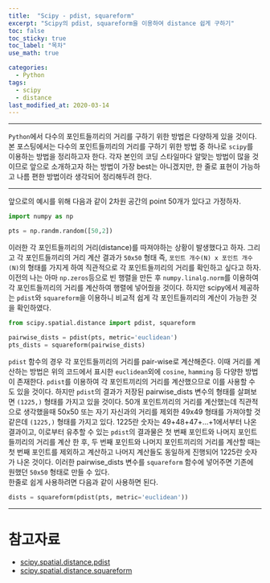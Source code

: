 ```yaml
---
title:  "Scipy - pdist, squareform"
excerpt: "Scipy의 pdist, squareform을 이용하여 distance 쉽게 구하기"
toc: false
toc_sticky: true
toc_label: "목차"
use_math: true

categories: 
  - Python
tags: 
  - scipy
  - distance
last_modified_at: 2020-03-14
---
```


***

 `Python`에서 다수의 포인트들끼리의 거리를 구하기 위한 방법은 다양하게 있을 것이다. 본 포스팅에서는 다수의 포인트들끼리의 거리를 구하기 위한 방법 중 하나로 `scipy`를 이용하는 방법을 정리하고자 한다. 각자 본인의 코딩 스타일마다 알맞는 방법이 많을 것이므로 앞으로 소개하고자 하는 방법이 가장 best는 아니겠지만, 한 줄로 표현이 가능하고 나름 편한 방법이라 생각되어 정리해두려 한다.

***

앞으로의 예시를 위해 다음과 같이 2차원 공간의 point 50개가 있다고 가정하자.

```python
import numpy as np

pts = np.randm.random([50,2])
```

이러한 각 포인트들끼리의 거리(distance)를 따져야하는 상황이 발생했다고 하자. 그리고 각 포인트들끼리의 거리 계산 결과가 `50x50` 형태 즉, `포인트 개수(N) x 포인트 개수(N)`의 형태를 가지게 하여 직관적으로 각 포인트들끼리의 거리를 확인하고 싶다고 하자.  
이전의 나는 아마 `np.zeros`등으로 빈 행렬을 만든 후 `numpy.linalg.norm`를 이용하여 각 포인트들끼리의 거리를 계산하여 행렬에 넣어줬을 것이다. 하지만 scipy에서 제공하는 `pdist`와 `squareform`을 이용하니 비교적 쉽게 각 포인트들끼리의 계산이 가능한 것을 확인하였다. 

```python
from scipy.spatial.distance import pdist, squareform

pairwise_dists = pdist(pts, metric='euclidean')
pts_dists = squareform(pairwise_dists)
```

`pdist` 함수의 경우 각 포인트들끼리의 거리를 pair-wise로 계산해준다. 이때 거리를 계산하는 방법은 위의 코드에서 표시한 `euclidean`외에 `cosine`, `hamming` 등 다양한 방법이 존재한다. `pdist`를 이용하여 각 포인트끼리의 거리를 계산했으므로 이를 사용할 수도 있을 것이다. 하지만 `pdist`의 결과가 저장된 pairwise_dists 변수의 형태를 살펴보면 `(1225,)` 형태를 가지고 있을 것이다. 50개 포인트끼리의 거리를 계산했는데 직관적으로 생각했을때 50x50 또는 자기 자신과의 거리를 제외한 49x49 형태를 가져야할 것 같은데 `(1225,)` 형태를 가지고 있다. 1225란 숫자는 49+48+47+...+1에서부터 나온 결과이고, 이로부터 유추할 수 있는 `pdist`의 결과물은 첫 번째 포인트와 나머지 포인트들끼리의 거리를 계산 한 후, 두 번째 포인트와 나머지 포인트끼리의 거리를 계산할 때는 첫 번째 포인트를 제외하고 계산하고 나머지 계산들도 동일하게 진행되어 1225란 숫자가 나온 것이다. 이러한 pairwise_dists 변수를 `squareform` 함수에 넣어주면 기존에 원했던 `50x50` 형태로 만들 수 있다.  
한줄로 쉽게 사용하려면 다음과 같이 사용하면 된다.

```python
dists = squareform(pdist(pts, metric='euclidean'))
```

***

# 참고자료
* [scipy.spatial.distance.pdist](https://docs.scipy.org/doc/scipy/reference/generated/scipy.spatial.distance.pdist.html)
* [scipy.spatial.distance.squareform](https://docs.scipy.org/doc/scipy-0.14.0/reference/generated/scipy.spatial.distance.squareform.html)
